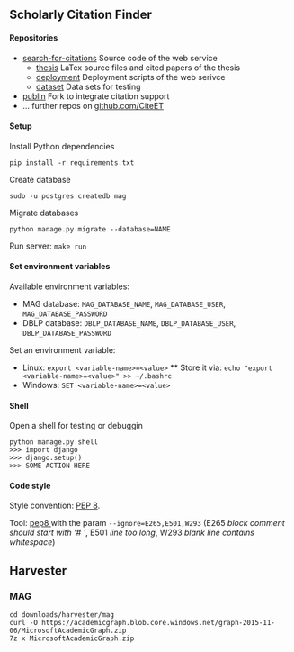 ## Scholarly Citation Finder

#### Repositories

* [search-for-citations](https://sun01.pool.ifis.uni-luebeck.de/groppe/search-for-citations) Source code of the web service
    * [thesis](https://sun01.pool.ifis.uni-luebeck.de/rosenthal/search-for-citations-thesis) LaTex source files and cited papers of the thesis
    * [deployment](https://sun01.pool.ifis.uni-luebeck.de/rosenthal/search-for-citations-deployment) Deployment scripts of the web serivce
    * [dataset](https://sun01.pool.ifis.uni-luebeck.de/rosenthal/search-for-citations-dataset) Data sets for testing 
* [publin](https://github.com/CiteEt/publin) Fork to integrate citation support
* ... further repos on [github.com/CiteET](https://github.com/CiteET)

#### Setup

Install Python dependencies
```
pip install -r requirements.txt
```

Create database
```
sudo -u postgres createdb mag
```

Migrate databases
```
python manage.py migrate --database=NAME
```

Run server: `make run`

#### Set environment variables

Available environment variables:
* MAG database: `MAG_DATABASE_NAME`, `MAG_DATABASE_USER`, `MAG_DATABASE_PASSWORD`
* DBLP database: `DBLP_DATABASE_NAME`, `DBLP_DATABASE_USER`, `DBLP_DATABASE_PASSWORD`

Set an environment variable:
* Linux: `export <variable-name>=<value>`
** Store it via: `echo "export <variable-name>=<value>" >> ~/.bashrc`
* Windows: `SET <variable-name>=<value>`

#### Shell

Open a shell for testing or debuggin
```
python manage.py shell
>>> import django
>>> django.setup()
>>> SOME ACTION HERE
```

#### Code style
 
Style convention: [PEP 8](https://www.python.org/dev/peps/pep-0008/).

Tool: [pep8 ](https://pypi.python.org/pypi/pep8) with the param `--ignore=E265,E501,W293` (E265 _block comment should start with ‘# ‘_, E501 _line too long_, W293 _blank line contains whitespace_)

## Harvester

### MAG

```
cd downloads/harvester/mag
curl -O https://academicgraph.blob.core.windows.net/graph-2015-11-06/MicrosoftAcademicGraph.zip
7z x MicrosoftAcademicGraph.zip
```
